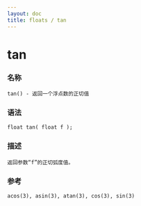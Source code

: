 ```yaml
---
layout: doc
title: floats / tan
---
```

# tan

### 名称

    tan() - 返回一个浮点数的正切值

### 语法

    float tan( float f );

### 描述

    返回参数“f”的正切弧度值。

### 参考

    acos(3), asin(3), atan(3), cos(3), sin(3)
